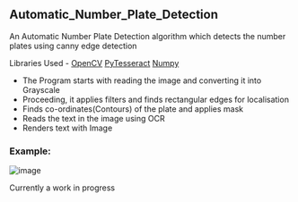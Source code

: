 ## Automatic_Number_Plate_Detection
An Automatic Number Plate Detection algorithm which detects the number plates using canny edge detection

Libraries Used - 
[OpenCV](https://opencv.org/)
[PyTesseract](https://pypi.org/project/pytesseract/)
[Numpy](https://numpy.org/)

- The Program starts with reading the image and converting it into Grayscale
- Proceeding, it applies filters and finds rectangular edges for localisation
- Finds co-ordinates(Contours) of the plate and applies mask
- Reads the text in the image using OCR
- Renders text with Image

### Example: <br>
![image]()

Currently a work in progress
